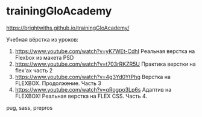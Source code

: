 # trainingGloAcademy
https://brightwiths.github.io/trainingGloAcademy/

Учебная вёрстка из уроков:
1. https://www.youtube.com/watch?v=yK7WEt-CdhI Реальная верстка на Flexbox из макета PSD
2. https://www.youtube.com/watch?v=t703rRKZR5U Практика верстки на flex'ах часть 2
3. https://www.youtube.com/watch?v=4g3Yd0YtPhg Верстка на FLEXBOX. Продолжение. Часть 3
4. https://www.youtube.com/watch?v=qRogpo3Lp6s Адаптив на FLEXBOX! Реальная верстка на FLEX CSS. Часть 4.

pug, sass, prepros